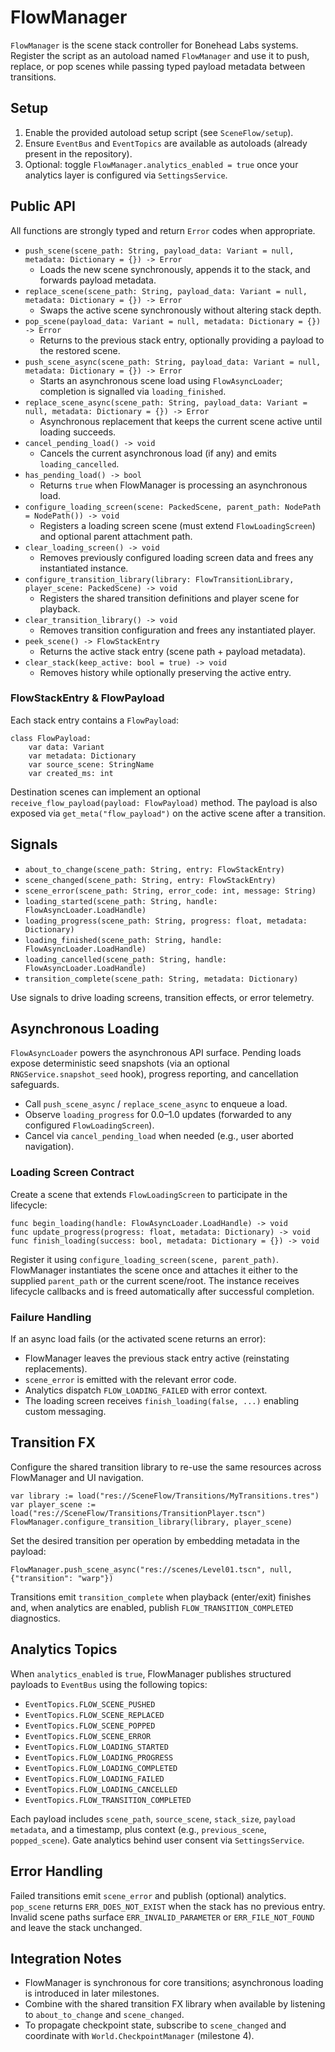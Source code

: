 # FlowManager

`FlowManager` is the scene stack controller for Bonehead Labs systems. Register the script as an autoload named `FlowManager` and use it to push, replace, or pop scenes while passing typed payload metadata between transitions.

## Setup

1. Enable the provided autoload setup script (see `SceneFlow/setup`).
2. Ensure `EventBus` and `EventTopics` are available as autoloads (already present in the repository).
3. Optional: toggle `FlowManager.analytics_enabled = true` once your analytics layer is configured via `SettingsService`.

## Public API

All functions are strongly typed and return `Error` codes when appropriate.

- `push_scene(scene_path: String, payload_data: Variant = null, metadata: Dictionary = {}) -> Error`
  - Loads the new scene synchronously, appends it to the stack, and forwards payload metadata.
- `replace_scene(scene_path: String, payload_data: Variant = null, metadata: Dictionary = {}) -> Error`
  - Swaps the active scene synchronously without altering stack depth.
- `pop_scene(payload_data: Variant = null, metadata: Dictionary = {}) -> Error`
  - Returns to the previous stack entry, optionally providing a payload to the restored scene.
- `push_scene_async(scene_path: String, payload_data: Variant = null, metadata: Dictionary = {}) -> Error`
  - Starts an asynchronous scene load using `FlowAsyncLoader`; completion is signalled via `loading_finished`.
- `replace_scene_async(scene_path: String, payload_data: Variant = null, metadata: Dictionary = {}) -> Error`
  - Asynchronous replacement that keeps the current scene active until loading succeeds.
- `cancel_pending_load() -> void`
  - Cancels the current asynchronous load (if any) and emits `loading_cancelled`.
- `has_pending_load() -> bool`
  - Returns `true` when FlowManager is processing an asynchronous load.
- `configure_loading_screen(scene: PackedScene, parent_path: NodePath = NodePath()) -> void`
  - Registers a loading screen scene (must extend `FlowLoadingScreen`) and optional parent attachment path.
- `clear_loading_screen() -> void`
  - Removes previously configured loading screen data and frees any instantiated instance.
- `configure_transition_library(library: FlowTransitionLibrary, player_scene: PackedScene) -> void`
  - Registers the shared transition definitions and player scene for playback.
- `clear_transition_library() -> void`
  - Removes transition configuration and frees any instantiated player.
- `peek_scene() -> FlowStackEntry`
  - Returns the active stack entry (scene path + payload metadata).
- `clear_stack(keep_active: bool = true) -> void`
  - Removes history while optionally preserving the active entry.

### FlowStackEntry & FlowPayload

Each stack entry contains a `FlowPayload`:

```gdscript
class FlowPayload:
    var data: Variant
    var metadata: Dictionary
    var source_scene: StringName
    var created_ms: int
```

Destination scenes can implement an optional `receive_flow_payload(payload: FlowPayload)` method. The payload is also exposed via `get_meta("flow_payload")` on the active scene after a transition.

## Signals

- `about_to_change(scene_path: String, entry: FlowStackEntry)`
- `scene_changed(scene_path: String, entry: FlowStackEntry)`
- `scene_error(scene_path: String, error_code: int, message: String)`
- `loading_started(scene_path: String, handle: FlowAsyncLoader.LoadHandle)`
- `loading_progress(scene_path: String, progress: float, metadata: Dictionary)`
- `loading_finished(scene_path: String, handle: FlowAsyncLoader.LoadHandle)`
- `loading_cancelled(scene_path: String, handle: FlowAsyncLoader.LoadHandle)`
- `transition_complete(scene_path: String, metadata: Dictionary)`

Use signals to drive loading screens, transition effects, or error telemetry.

## Asynchronous Loading

`FlowAsyncLoader` powers the asynchronous API surface. Pending loads expose deterministic seed snapshots (via an optional `RNGService.snapshot_seed` hook), progress reporting, and cancellation safeguards.

- Call `push_scene_async` / `replace_scene_async` to enqueue a load.
- Observe `loading_progress` for 0.0–1.0 updates (forwarded to any configured `FlowLoadingScreen`).
- Cancel via `cancel_pending_load` when needed (e.g., user aborted navigation).

### Loading Screen Contract

Create a scene that extends `FlowLoadingScreen` to participate in the lifecycle:

```gdscript
func begin_loading(handle: FlowAsyncLoader.LoadHandle) -> void
func update_progress(progress: float, metadata: Dictionary) -> void
func finish_loading(success: bool, metadata: Dictionary = {}) -> void
```

Register it using `configure_loading_screen(scene, parent_path)`. FlowManager instantiates the scene once and attaches it either to the supplied `parent_path` or the current scene/root. The instance receives lifecycle callbacks and is freed automatically after successful completion.

### Failure Handling

If an async load fails (or the activated scene returns an error):

- FlowManager leaves the previous stack entry active (reinstating replacements).
- `scene_error` is emitted with the relevant error code.
- Analytics dispatch `FLOW_LOADING_FAILED` with error context.
- The loading screen receives `finish_loading(false, ...)` enabling custom messaging.

## Transition FX

Configure the shared transition library to re-use the same resources across FlowManager and UI navigation.

```gdscript
var library := load("res://SceneFlow/Transitions/MyTransitions.tres")
var player_scene := load("res://SceneFlow/Transitions/TransitionPlayer.tscn")
FlowManager.configure_transition_library(library, player_scene)
```

Set the desired transition per operation by embedding metadata in the payload:

```gdscript
FlowManager.push_scene_async("res://scenes/Level01.tscn", null, {"transition": "warp"})
```

Transitions emit `transition_complete` when playback (enter/exit) finishes and, when analytics are enabled, publish `FLOW_TRANSITION_COMPLETED` diagnostics.

## Analytics Topics

When `analytics_enabled` is `true`, FlowManager publishes structured payloads to `EventBus` using the following topics:

- `EventTopics.FLOW_SCENE_PUSHED`
- `EventTopics.FLOW_SCENE_REPLACED`
- `EventTopics.FLOW_SCENE_POPPED`
- `EventTopics.FLOW_SCENE_ERROR`
- `EventTopics.FLOW_LOADING_STARTED`
- `EventTopics.FLOW_LOADING_PROGRESS`
- `EventTopics.FLOW_LOADING_COMPLETED`
- `EventTopics.FLOW_LOADING_FAILED`
- `EventTopics.FLOW_LOADING_CANCELLED`
- `EventTopics.FLOW_TRANSITION_COMPLETED`

Each payload includes `scene_path`, `source_scene`, `stack_size`, `payload metadata`, and a timestamp, plus context (e.g., `previous_scene`, `popped_scene`). Gate analytics behind user consent via `SettingsService`.

## Error Handling

Failed transitions emit `scene_error` and publish (optional) analytics. `pop_scene` returns `ERR_DOES_NOT_EXIST` when the stack has no previous entry. Invalid scene paths surface `ERR_INVALID_PARAMETER` or `ERR_FILE_NOT_FOUND` and leave the stack unchanged.

## Integration Notes

- FlowManager is synchronous for core transitions; asynchronous loading is introduced in later milestones.
- Combine with the shared transition FX library when available by listening to `about_to_change` and `scene_changed`.
- To propagate checkpoint state, subscribe to `scene_changed` and coordinate with `World.CheckpointManager` (milestone 4).
